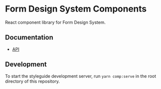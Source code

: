 # Form Design System Components

React component library for Form Design System.

## Documentation

- [API](https://cbinsights.github.io/form-design-system/fds-components/)

## Development

To start the styleguide development server, run `yarn comp:serve`
in the root directory of this repository.
